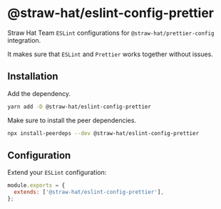 # @straw-hat/eslint-config-prettier

Straw Hat Team `ESLint` configurations for `@straw-hat/prettier-config`
integration.

It makes sure that `ESLint` and `Prettier` works together without issues.

## Installation

Add the dependency.

```bash
yarn add -D @straw-hat/eslint-config-prettier
```

Make sure to install the peer dependencies.

```bash
npx install-peerdeps --dev @straw-hat/eslint-config-prettier
```

## Configuration

Extend your `ESLint` configuration:

```js
module.exports = {
  extends: ['@straw-hat/eslint-config-prettier'],
};
```

